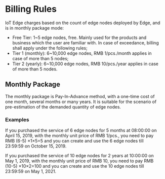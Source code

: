 # Billing Rules

IoT Edge charges based on the count of edge nodes deployed by Edge, and is in monthly package mode:

- Free Tier: 1~5 edge nodes, free. Mainly used for the products and business which the user are familiar with. In case of exceedance, billing shall apply under the following rules;
- Tier 1 (monthly): 6~10,000 edge nodes, RMB 1/pcs./month applies in case of more than 5 nodes;
- Tier 2 (yearly): 6~10,000 edge nodes, RMB 10/pcs./year applies in case of more than 5 nodes.

## Monthly Package

The monthly package is Pay-In-Advance method, with a one-time cost of one month, several months or many years. It is suitable for the scenario of pre-estimation of the demanded quantity of edge nodes.

### Examples

If you purchased the service of 6 edge nodes for 5 months at 08:00:00 on April 15, 2019, with the monthly unit price of RMB 1/pcs., you need to pay RMB (6-5) ×1×5=5 and you can create and use the 6 edge nodes till 23:59:59 on October 15, 2019.

If you purchased the service of 10 edge nodes for 2 years at 10:00:00 on May 1, 2019, with the monthly unit price of RMB 10, you need to pay RMB (10-5) ×10×2=100 and you can create and use the 10 edge nodes till 23:59:59 on May 1, 2021.
